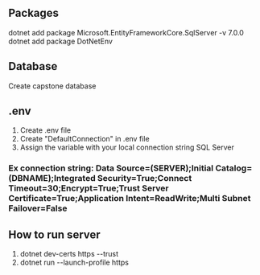 ## Packages
dotnet add package Microsoft.EntityFrameworkCore.SqlServer -v 7.0.0
dotnet add package DotNetEnv

## Database
Create capstone database

## .env
1. Create .env file
2. Create "DefaultConnection" in .env file
2. Assign the variable with your local connection string SQL Server

### Ex connection string: Data Source=(SERVER);Initial Catalog=(DBNAME);Integrated Security=True;Connect Timeout=30;Encrypt=True;Trust Server Certificate=True;Application Intent=ReadWrite;Multi Subnet Failover=False

## How to run server
1. dotnet dev-certs https --trust
2. dotnet run --launch-profile https